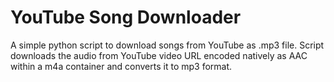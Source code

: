 # YouTube Song Downloader
A simple python script to download songs from YouTube as .mp3 file.  Script downloads the audio from YouTube video URL encoded natively as AAC within a m4a container and converts it to mp3 format.
